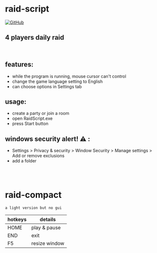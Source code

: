 # raid-script

[![GitHub](https://img.shields.io/github/v/release/02angeJuice/raid-script)](https://github.com/02angeJuice/raid-script/releases)

## 4 players daily raid

<br>

## features:

- while the program is running, mouse cursor can't control
- change the game language setting to English
- can choose options in Settings tab

## usage:

- create a party or join a room
- open RaidScript.exe
- press Start button

## windows security alert! ⚠️ :

- Settings > Privacy & security > Window Security > Manage settings > Add or remove exclusions
- add a folder

<br>
<br>

# raid-compact

```
a light version but no gui
```

| hotkeys | details       |
| ------- | ------------- |
| HOME    | play & pause  |
| END     | exit          |
| F5      | resize window |
